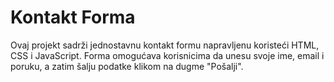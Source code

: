 # Kontakt Forma
Ovaj projekt sadrži jednostavnu kontakt formu napravljenu koristeći HTML, CSS i JavaScript. Forma omogućava korisnicima da unesu svoje ime, email i poruku, a zatim šalju podatke klikom na dugme "Pošalji".
